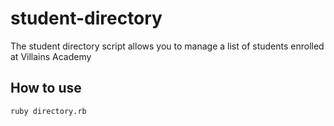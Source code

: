 # student-directory

The student directory script allows you to manage a list of students enrolled at Villains Academy

## How to use

```shell
ruby directory.rb
```